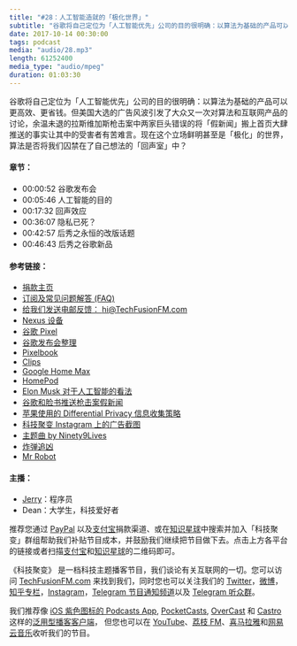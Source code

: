 ```yaml
---
title: "#28：人工智能造就的「极化世界」"
subtitle: "谷歌将自己定位为「人工智能优先」公司的目的很明确：以算法为基础的产品可以更高效、更省钱。但美国大选的广告风波引发了大众又一次对算法和互联网产品的讨论，余温未退的拉斯维加斯枪击案中两家巨头错误的将「假新闻」搬上首页大肆推送的事实让其中的受害者有苦难言。现在这个立场鲜明甚至是「极化」的世界，算法是否将我们囚禁在了自己想法的「回声室」中？"
date: 2017-10-14 00:30:00
tags: podcast
media: "audio/28.mp3"
length: 61252400 
media_type: "audio/mpeg"
duration: 01:03:30
---
```


谷歌将自己定位为「人工智能优先」公司的目的很明确：以算法为基础的产品可以更高效、更省钱。但美国大选的广告风波引发了大众又一次对算法和互联网产品的讨论，余温未退的拉斯维加斯枪击案中两家巨头错误的将「假新闻」搬上首页大肆推送的事实让其中的受害者有苦难言。现在这个立场鲜明甚至是「极化」的世界，算法是否将我们囚禁在了自己想法的「回声室」中？

#### 章节：
- 00:00:52 谷歌发布会
- 00:05:46 人工智能的目的
- 00:17:32 回声效应
- 00:36:07 隐私已死？
- 00:42:57 后秀之永恒的改版话题
- 00:46:43 后秀之谷歌新品


#### 参考链接：
- [捐款主页](https://techfusionfm.com/donate)
- [订阅及常见问题解答 (FAQ)](https://techfusionfm.com/faq)
- [给我们发送电邮反馈： hi@TechFusionFM.com](mailto:hi@techfusionfm.com)
- [Nexus 设备](https://www.google.com/nexus/)
- [谷歌 Pixel](https://store.google.com/product/pixel_phone)
- [谷歌发布会整理](https://www.theverge.com/2017/10/4/16403272/google-event-2017-news-recap-pixel-2-clips-home-pixelbook)
- [Pixelbook](https://store.google.com/product/google_pixelbook)
- [Clips](https://store.google.com/product/google_clips)
- [Google Home Max](https://store.google.com/product/google_home_max)
- [HomePod](https://www.apple.com/homepod/)
- [Elon Musk 对于人工智能的看法](https://www.cnbc.com/2017/09/04/elon-musk-says-global-race-for-ai-will-be-most-likely-cause-of-ww3.html)
- [谷歌和脸书推送枪击案假新闻](https://www.theguardian.com/us-news/2017/oct/02/las-vegas-shooting-facebook-google-fake-news-shooter)
- [苹果使用的 Differential Privacy 信息收集策略](https://en.wikipedia.org/wiki/Differential_privacy)
- [科技聚变 Instagram 上的广告截图](https://www.instagram.com/p/BYvl2cTnoXN/)
- [主题曲 by Ninety9Lives](http://99l.tv/BleedingThroughYU)
- [炸弹追凶](https://en.wikipedia.org/wiki/Manhunt:_Unabomber)
- [Mr Robot](https://en.wikipedia.org/wiki/Mr._Robot)

#### 主播：
- [Jerry](https://twitter.com/jerryfzhang)：程序员
- Dean：大学生，科技爱好者

推荐您通过 [PayPal](https://paypal.me/techfusionfm/5) 以及[支付宝](HTTPS://QR.ALIPAY.COM/FKX09288AJOENI0MVZXM12)捐款渠道、或在[知识星球](https://www.xiaomiquan.com)中搜索并加入「科技聚变」群组帮助我们补贴节目成本，并鼓励我们继续把节目做下去。点击上方各平台的链接或者扫描[支付宝](https://techfusionfm.com/images/QR.JPG)和[知识星球](https://t.zsxq.com/IEmEM3f)的二维码即可。

《科技聚变》 是一档科技主题播客节目，我们谈论有关互联网的一切。您可以访问 [TechFusionFM.com](https://TechFusionFM.com) 来找到我们，同时您也可以关注我们的 [Twitter](http://twitter.com/TechFusionFM)，[微博](http://weibo.com/TechFusionFM)，[知乎专栏](https://zhuanlan.zhihu.com/TechFusion)，[Instagram](http://instagram.com/TechFusionFM)，[Telegram 节目通知频道](https://t.me/TechFusionFM)以及 [Telegram 听众群](https://t.me/TechFusionChat)。

我们推荐像 [iOS 紫色图标的 Podcasts App](https://itunes.apple.com/cn/podcast/id1202658654), [PocketCasts](http://pca.st/podcast/28fcd200-cc7c-0134-10da-25324e2a541d), [OverCast](https://overcast.fm) 和 [Castro](http://supertop.co/castro/) 这样的[泛用型播客客户端](https://techfusionfm.com/faq)， 但您也可以在 [YouTube](https://www.youtube.com/channel/UC6uvHf21Tjm5lepw6P2Ki-Q)、[荔枝 FM](https://www.lizhi.fm/1494013/)、[喜马拉雅](http://www.ximalaya.com/72456289/album/6648521)和[网易云音乐](http://music.163.com/#/djradio?id=347498120)收听我们的节目。
